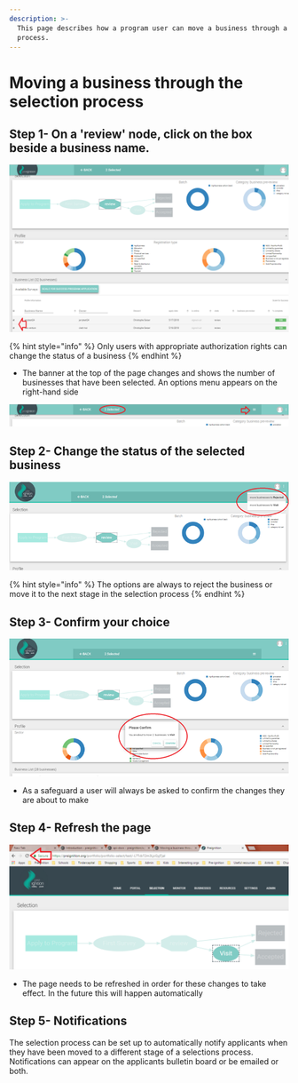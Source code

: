 ```yaml
---
description: >-
  This page describes how a program user can move a business through a selection
  process.
---
```


# Moving a business through the selection process

## Step 1- On a 'review' node, click on the box beside a business name.

![A single or multiple businesses can be selected](<../../../.gitbook/assets/image (55).png>)

{% hint style="info" %}
Only users with appropriate authorization rights can change the status of a business
{% endhint %}

* The banner at the top of the page changes and shows the number of businesses that have been selected. An options menu appears on the right-hand side

![In this example, 2 business have been selected](../../../.gitbook/assets/image-30.png)

## Step 2- Change the status of the selected business

![](<../../../.gitbook/assets/image (33).png>)

{% hint style="info" %}
The options are always to reject the business or move it to the next stage in the selection process
{% endhint %}

## Step 3- Confirm your choice

![](../../../.gitbook/assets/image-8.png)

* As a safeguard a user will always be asked to confirm the changes they are about to make

## Step 4- Refresh the page

![](<../../../.gitbook/assets/image (40).png>)

* The page needs to be refreshed in order for these changes to take effect. In the future this will happen automatically

## Step 5- Notifications

The selection process can be set up to automatically notify applicants when they have been moved to a different stage of a selections process. Notifications can appear on the applicants bulletin board or be emailed or both.
